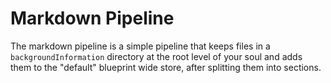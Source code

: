 # Markdown Pipeline

The markdown pipeline is a simple pipeline that keeps files in a `backgroundInformation` directory at the root level of your soul and adds them to the "default" blueprint wide store, after splitting them into sections.

